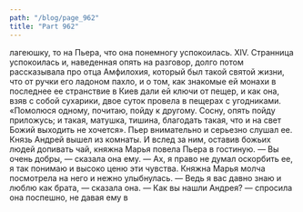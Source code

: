```yaml
---
path: "/blog/page_962"
title: "Part 962"
---
```


лагеюшку, то на Пьера, что она понемногу успокоилась.
XIV.
Странница успокоилась и, наведенная опять на разговор, долго потом рассказывала про отца Амфилохия, который был такой святой жизни, что от ручки его ладоном пахло, и о том, как знакомые ей монахи в последнее ее странствие в Киев дали ей ключи от пещер, и как она, взяв с собой сухарики, двое суток провела в пещерах с угодниками. «Помолюся одному, почитаю, пойду к другому. Сосну, опять пойду приложусь; и такая, матушка, тишина, благодать такая, что и на свет Божий выходить не хочется».
Пьер внимательно и серьезно слушал ее. Князь Андрей вышел из комнаты. И вслед за ним, оставив божьих людей допивать чай, княжна Марья повела Пьера в гостиную.
— Вы очень добры, — сказала она ему.
— Ах, я право не думал оскорбить ее, я так понимаю и высоко ценю эти чувства.
Княжна Марья молча посмотрела на него и нежно улыбнулась.
— Ведь я вас давно знаю и люблю как брата, — сказала она. — Как вы нашли Андрея? — спросила она поспешно, не давая ему в
